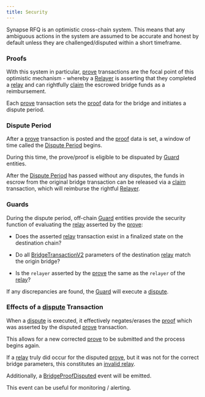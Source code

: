 ```yaml
---
title: Security
---
```


<!-- Reference Links -->
[relay]: https://vercel-rfq-docs.vercel.app/contracts/interfaces/IFastBridgeV2.sol/interface.IFastBridgeV2.html#relay
[prove]: https://vercel-rfq-docs.vercel.app/contracts/interfaces/IFastBridgeV2.sol/interface.IFastBridgeV2.html#prove
[dispute]: https://vercel-rfq-docs.vercel.app/contracts/interfaces/IFastBridge.sol/interface.IFastBridge.html#dispute
[claim]: https://vercel-rfq-docs.vercel.app/contracts/interfaces/IFastBridgeV2.sol/interface.IFastBridgeV2.html#claim
[cancel]: https://vercel-rfq-docs.vercel.app/contracts/interfaces/IFastBridgeV2.sol/interface.IFastBridgeV2.html#cancel
[proof]: https://vercel-rfq-docs.vercel.app/contracts/interfaces/IFastBridgeV2.sol/interface.IFastBridgeV2.html#bridgetxdetails
[BridgeRequested]: https://vercel-rfq-docs.vercel.app/contracts/interfaces/IFastBridge.sol/interface.IFastBridge.html#bridgerequested
[BridgeTransactionV2]: https://vercel-rfq-docs.vercel.app/contracts/interfaces/IFastBridgeV2.sol/interface.IFastBridgeV2.html#bridgetransactionv2
[BridgeRelayed]: https://vercel-rfq-docs.vercel.app/contracts/interfaces/IFastBridge.sol/interface.IFastBridge.html#bridgerelayed
[BridgeProofProvided]: https://vercel-rfq-docs.vercel.app/contracts/interfaces/IFastBridge.sol/interface.IFastBridge.html#bridgeproofprovided
[Cancel Delay]: https://vercel-rfq-docs.vercel.app/contracts/FastBridge.sol/contract.FastBridge.html#refund_delay
[Multicall]: https://vercel-rfq-docs.vercel.app/contracts/interfaces/IMulticallTarget.sol/interface.IMulticallTarget.html

[Quoter API]: /docs/RFQ/Quoting/Quoter%20API/
[Dispute Period]: /docs/RFQ/Security/#dispute-period
[Quoting]: /docs/RFQ/Quoting
[Bridging]: /docs/RFQ/Bridging
[Relaying]: /docs/RFQ/Relaying
[Proving]: /docs/RFQ/Proving
[Claiming]: /docs/RFQ/Claiming
[Canceling]: /docs/RFQ/Canceling
[Security]: /docs/RFQ/Security

[User]: /docs/RFQ/#entities
[Quoter]: /docs/RFQ/#entities
[Prover]: /docs/RFQ/#entities
[Relayer]: /docs/RFQ/#entities
[Guard]: /docs/RFQ/#entities
[Canceler]: /docs/RFQ/#entities


Synapse RFQ is an optimistic cross-chain system. This means that any ambiguous actions in the system are assumed to be accurate and honest by default unless they are challenged/disputed within a short timeframe.


### Proofs

With this system in particular, [prove] transactions are the focal point of this optimistic mechanism - whereby a [Relayer] is asserting that they completed a [relay] and can rightfully [claim] the escrowed bridge funds as a reimbursement.

Each [prove] transaction sets the [proof] data for the bridge and initiates a dispute period.


### Dispute Period

After a [prove] transaction is posted and the [proof] data is set, a window of time called the [Dispute Period](https://vercel-rfq-docs.vercel.app/contracts/FastBridgeV2.sol/contract.FastBridgeV2.html#dispute_period) begins.

During this time, the prove/proof is eligible to be dispuated by [Guard] entities.

After the [Dispute Period](https://vercel-rfq-docs.vercel.app/contracts/FastBridgeV2.sol/contract.FastBridgeV2.html#dispute_period) has passed without any disputes, the funds in escrow from the original bridge transaction can be released via a [claim] transaction, which will reimburse the rightful [Relayer].


### Guards

During the dispute period, off-chain [Guard] entities provide the security function of evaluating the [relay] asserted by the [prove]:

- Does the asserted [relay] transaction exist in a finalized state on the destination chain?

- Do all [BridgeTransactionV2] parameters of the destination [relay] match the origin bridge?

- Is the `relayer` asserted by the [prove] the same as the `relayer` of the [relay]?

If any discrepancies are found, the [Guard] will execute a [dispute].


### Effects of a [dispute] Transaction

When a [dispute] is executed, it effectively negates/erases the [proof] which was asserted by the disputed [prove] transaction.

This allows for a new corrected [prove] to be submitted and the process begins again.

If a [relay] truly did occur for the disputed [prove], but it was not for the correct bridge parameters, this constitutes an [invalid relay](/docs/RFQ/Relaying/riskFactors#invalid-relays).

Additionally, a [BridgeProofDisputed](https://vercel-rfq-docs.vercel.app/contracts/interfaces/IFastBridge.sol/interface.IFastBridge.html#bridgeproofdisputed) event will be emitted.

This event can be useful for monitoring / alerting.
